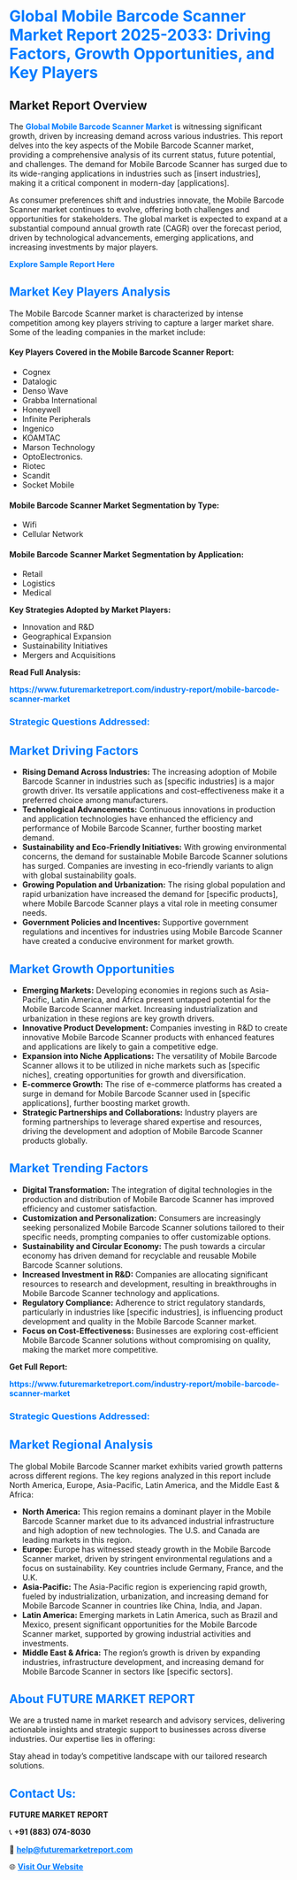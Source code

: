 <h1 style="color: #007BFF;">Global Mobile Barcode Scanner Market Report 2025-2033: Driving Factors, Growth Opportunities, and Key Players</h1>

<section id="overview">
<h2>Market Report Overview</h2>
<p>The <a href="https://www.futuremarketreport.com/industry-report/mobile-barcode-scanner-market" style="color: #007BFF; text-decoration: none;"><strong>Global Mobile Barcode Scanner Market</strong></a> is witnessing significant growth, driven by increasing demand across various industries. This report delves into the key aspects of the Mobile Barcode Scanner market, providing a comprehensive analysis of its current status, future potential, and challenges. The demand for Mobile Barcode Scanner has surged due to its wide-ranging applications in industries such as [insert industries], making it a critical component in modern-day [applications].</p>
<p>As consumer preferences shift and industries innovate, the Mobile Barcode Scanner market continues to evolve, offering both challenges and opportunities for stakeholders. The global market is expected to expand at a substantial compound annual growth rate (CAGR) over the forecast period, driven by technological advancements, emerging applications, and increasing investments by major players.</p>
</section>

<section id="overview">
<p><a href="https://www.futuremarketreport.com/request-sample/reportId=54779" style="color: #007BFF; text-decoration: none;"><strong>Explore Sample Report Here</strong></a></p>
</section>

<section id="key-players">
<h2 style="color: #007BFF;">Market Key Players Analysis</h2>
<p>The Mobile Barcode Scanner market is characterized by intense competition among key players striving to capture a larger market share. Some of the leading companies in the market include:</p>
<h4>Key Players Covered in the Mobile Barcode Scanner Report:</h4>
<ul><li>Cognex</li><li>Datalogic</li><li>Denso Wave</li><li>Grabba International</li><li>Honeywell</li><li>Infinite Peripherals</li><li>Ingenico</li><li>KOAMTAC</li><li>Marson Technology</li><li>OptoElectronics.</li><li>Riotec</li><li>Scandit</li><li>Socket Mobile</li></ul>
<h4>Mobile Barcode Scanner Market Segmentation by Type:</h4>
<ul><li>Wifi</li><li>Cellular Network</li></ul>

<h4>Mobile Barcode Scanner Market Segmentation by Application:</h4>
<ul><li>Retail</li><li>Logistics</li><li>Medical</li></ul>
<p><strong>Key Strategies Adopted by Market Players:</strong></p>
<ul>
<li>Innovation and R&D</li>
<li>Geographical Expansion</li>
<li>Sustainability Initiatives</li>
<li>Mergers and Acquisitions</li>
</ul>
</section>

<section>
<p><strong>Read Full Analysis: </strong></p><a href="https://www.futuremarketreport.com/industry-report/mobile-barcode-scanner-market" style="color: #007BFF; text-decoration: none;"><strong>https://www.futuremarketreport.com/industry-report/mobile-barcode-scanner-market</strong></a>
<h3 style="color: #007BFF;">Strategic Questions Addressed:</h3>
</section>

<section id="driving-factors">
<h2 style="color: #007BFF;">Market Driving Factors</h2>
<ul>
<li><strong>Rising Demand Across Industries:</strong> The increasing adoption of Mobile Barcode Scanner in industries such as [specific industries] is a major growth driver. Its versatile applications and cost-effectiveness make it a preferred choice among manufacturers.</li>
<li><strong>Technological Advancements:</strong> Continuous innovations in production and application technologies have enhanced the efficiency and performance of Mobile Barcode Scanner, further boosting market demand.</li>
<li><strong>Sustainability and Eco-Friendly Initiatives:</strong> With growing environmental concerns, the demand for sustainable Mobile Barcode Scanner solutions has surged. Companies are investing in eco-friendly variants to align with global sustainability goals.</li>
<li><strong>Growing Population and Urbanization:</strong> The rising global population and rapid urbanization have increased the demand for [specific products], where Mobile Barcode Scanner plays a vital role in meeting consumer needs.</li>
<li><strong>Government Policies and Incentives:</strong> Supportive government regulations and incentives for industries using Mobile Barcode Scanner have created a conducive environment for market growth.</li>
</ul>
</section>

<section id="growth-opportunities">
<h2 style="color: #007BFF;">Market Growth Opportunities</h2>
<ul>
<li><strong>Emerging Markets:</strong> Developing economies in regions such as Asia-Pacific, Latin America, and Africa present untapped potential for the Mobile Barcode Scanner market. Increasing industrialization and urbanization in these regions are key growth drivers.</li>
<li><strong>Innovative Product Development:</strong> Companies investing in R&D to create innovative Mobile Barcode Scanner products with enhanced features and applications are likely to gain a competitive edge.</li>
<li><strong>Expansion into Niche Applications:</strong> The versatility of Mobile Barcode Scanner allows it to be utilized in niche markets such as [specific niches], creating opportunities for growth and diversification.</li>
<li><strong>E-commerce Growth:</strong> The rise of e-commerce platforms has created a surge in demand for Mobile Barcode Scanner used in [specific applications], further boosting market growth.</li>
<li><strong>Strategic Partnerships and Collaborations:</strong> Industry players are forming partnerships to leverage shared expertise and resources, driving the development and adoption of Mobile Barcode Scanner products globally.</li>
</ul>
</section>

<section id="trending-factors">
<h2 style="color: #007BFF;">Market Trending Factors</h2>
<ul>
<li><strong>Digital Transformation:</strong> The integration of digital technologies in the production and distribution of Mobile Barcode Scanner has improved efficiency and customer satisfaction.</li>
<li><strong>Customization and Personalization:</strong> Consumers are increasingly seeking personalized Mobile Barcode Scanner solutions tailored to their specific needs, prompting companies to offer customizable options.</li>
<li><strong>Sustainability and Circular Economy:</strong> The push towards a circular economy has driven demand for recyclable and reusable Mobile Barcode Scanner solutions.</li>
<li><strong>Increased Investment in R&D:</strong> Companies are allocating significant resources to research and development, resulting in breakthroughs in Mobile Barcode Scanner technology and applications.</li>
<li><strong>Regulatory Compliance:</strong> Adherence to strict regulatory standards, particularly in industries like [specific industries], is influencing product development and quality in the Mobile Barcode Scanner market.</li>
<li><strong>Focus on Cost-Effectiveness:</strong> Businesses are exploring cost-efficient Mobile Barcode Scanner solutions without compromising on quality, making the market more competitive.</li>
</ul>
</section>

<section>
<p><strong>Get Full Report: </strong></p><a href="https://www.futuremarketreport.com/industry-report/mobile-barcode-scanner-market" style="color: #007BFF; text-decoration: none;"><strong>https://www.futuremarketreport.com/industry-report/mobile-barcode-scanner-market</strong></a>
<h3 style="color: #007BFF;">Strategic Questions Addressed:</h3>
</section>


<section id="regional-analysis">
<h2 style="color: #007BFF;">Market Regional Analysis</h2>
<p>The global Mobile Barcode Scanner market exhibits varied growth patterns across different regions. The key regions analyzed in this report include North America, Europe, Asia-Pacific, Latin America, and the Middle East & Africa:</p>
<ul>
<li><strong>North America:</strong> This region remains a dominant player in the Mobile Barcode Scanner market due to its advanced industrial infrastructure and high adoption of new technologies. The U.S. and Canada are leading markets in this region.</li>
<li><strong>Europe:</strong> Europe has witnessed steady growth in the Mobile Barcode Scanner market, driven by stringent environmental regulations and a focus on sustainability. Key countries include Germany, France, and the U.K.</li>
<li><strong>Asia-Pacific:</strong> The Asia-Pacific region is experiencing rapid growth, fueled by industrialization, urbanization, and increasing demand for Mobile Barcode Scanner in countries like China, India, and Japan.</li>
<li><strong>Latin America:</strong> Emerging markets in Latin America, such as Brazil and Mexico, present significant opportunities for the Mobile Barcode Scanner market, supported by growing industrial activities and investments.</li>
<li><strong>Middle East & Africa:</strong> The region’s growth is driven by expanding industries, infrastructure development, and increasing demand for Mobile Barcode Scanner in sectors like [specific sectors].</li>
</ul>
</section>

<footer>
<h2 style="color: #007BFF;">About FUTURE MARKET REPORT</h2>
<p>We are a trusted name in market research and advisory services, delivering actionable insights and strategic support to businesses across diverse industries. Our expertise lies in offering:</p>

<p>Stay ahead in today’s competitive landscape with our tailored research solutions.</p>

<h2 style="color: #007BFF;">Contact Us:</h2>
<p><strong>FUTURE MARKET REPORT</strong></p>
<p>📞 <strong>+91 (883) 074-8030</strong></p>
<p>📧 <strong><a href="mailto:help@futuremarketreport.com" style="color: #007BFF;">help@futuremarketreport.com</a></strong></p>
<p>🌐 <strong><a href="https://www.futuremarketreport.com/" style="color: #007BFF;">Visit Our Website</a></strong></p>
</footer>